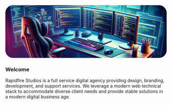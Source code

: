![Cover image](./cover.png)

### Welcome

Rapidfire Studios is a full service digital agency providing design, branding, development, and support services.  We leverage a modern web technical stack to accommodate diverse client needs and provide stable solutions in a modern digital business age.
